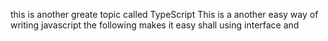this is another greate topic called TypeScript
This is a another easy way of writing javascript
the following makes it easy shall using 
interface and 
